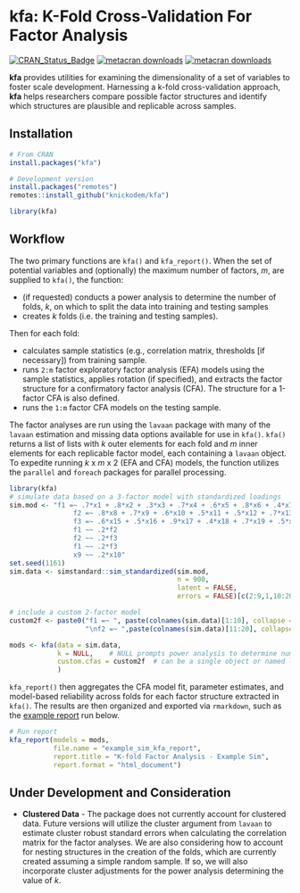 
# kfa: K-Fold Cross-Validation For Factor Analysis

[![CRAN_Status_Badge](https://www.r-pkg.org/badges/version/kfa)](https://cran.r-project.org/package=kfa)
[![metacran
downloads](https://cranlogs.r-pkg.org/badges/kfa)](https://cran.r-project.org/package=kfa)
[![metacran
downloads](https://cranlogs.r-pkg.org/badges/grand-total/kfa)](https://cran.r-project.org/package=kfa)

**kfa** provides utilities for examining the dimensionality of a set of
variables to foster scale development. Harnessing a k-fold
cross-validation approach, **kfa** helps researchers compare possible
factor structures and identify which structures are plausible and
replicable across samples.

## Installation

``` r
# From CRAN
install.packages("kfa")

# Development version
install.packages("remotes")
remotes::install_github("knickodem/kfa")

library(kfa)
```

## Workflow

The two primary functions are `kfa()` and `kfa_report()`. When the set
of potential variables and (optionally) the maximum number of factors,
*m*, are supplied to `kfa()`, the function:

-   (if requested) conducts a power analysis to determine the number of
    folds, *k*, on which to split the data into training and testing
    samples
-   creates *k* folds (i.e. the training and testing samples).

Then for each fold:

-   calculates sample statistics (e.g., correlation matrix, thresholds
    \[if necessary\]) from training sample.
-   runs `2:m` factor exploratory factor analysis (EFA) models using the
    sample statistics, applies rotation (if specified), and extracts the
    factor structure for a confirmatory factor analysis (CFA). The
    structure for a 1-factor CFA is also defined.
-   runs the `1:m` factor CFA models on the testing sample.

The factor analyses are run using the `lavaan` package with many of the
`lavaan` estimation and missing data options available for use in
`kfa()`. `kfa()` returns a list of lists with *k* outer elements for
each fold and *m* inner elements for each replicable factor model, each
containing a `lavaan` object. To expedite running *k* x *m* x 2 (EFA and
CFA) models, the function utilizes the `parallel` and `foreach` packages
for parallel processing.

``` r
library(kfa)
# simulate data based on a 3-factor model with standardized loadings
sim.mod <- "f1 =~ .7*x1 + .8*x2 + .3*x3 + .7*x4 + .6*x5 + .8*x6 + .4*x7
                f2 =~ .8*x8 + .7*x9 + .6*x10 + .5*x11 + .5*x12 + .7*x13 + .6*x14
                f3 =~ .6*x15 + .5*x16 + .9*x17 + .4*x18 + .7*x19 + .5*x20
                f1 ~~ .2*f2
                f2 ~~ .2*f3
                f1 ~~ .2*f3
                x9 ~~ .2*x10"
set.seed(1161)
sim.data <- simstandard::sim_standardized(sim.mod,
                                          n = 900,
                                          latent = FALSE,
                                          errors = FALSE)[c(2:9,1,10:20)]

# include a custom 2-factor model
custom2f <- paste0("f1 =~ ", paste(colnames(sim.data)[1:10], collapse = " + "),
                   "\nf2 =~ ",paste(colnames(sim.data)[11:20], collapse = " + "))

mods <- kfa(data = sim.data,
            k = NULL,    # NULL prompts power analysis to determine number of folds
            custom.cfas = custom2f  # can be a single object or named list
            )
```

`kfa_report()` then aggregates the CFA model fit, parameter estimates,
and model-based reliability across folds for each factor structure
extracted in `kfa()`. The results are then organized and exported via
`rmarkdown`, such as the [example
report](https://htmlpreview.github.io/?https://github.com/knickodem/kfa/blob/main/README%20Example%20Reports/example_sim_kfa_report.html)
run below.

``` r
# Run report
kfa_report(models = mods,
           file.name = "example_sim_kfa_report",
           report.title = "K-fold Factor Analysis - Example Sim",
           report.format = "html_document")
```

## Under Development and Consideration

-   **Clustered Data** - The package does not currently account for
    clustered data. Future versions will utilize the cluster argument
    from `lavaan` to estimate cluster robust standard errors when
    calculating the correlation matrix for the factor analyses. We are
    also considering how to account for nesting structures in the
    creation of the folds, which are currently created assuming a simple
    random sample. If so, we will also incorporate cluster adjustments
    for the power analysis determining the value of *k*.
